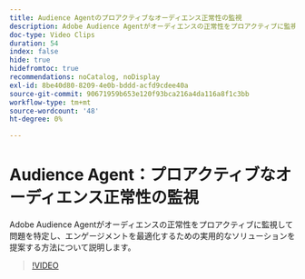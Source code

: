 ```yaml
---
title: Audience Agentのプロアクティブなオーディエンス正常性の監視
description: Adobe Audience Agentがオーディエンスの正常性をプロアクティブに監視して問題を特定し、エンゲージメントを最適化するための実用的なソリューションを提案する方法について説明します。
doc-type: Video Clips
duration: 54
index: false
hide: true
hidefromtoc: true
recommendations: noCatalog, noDisplay
exl-id: 8be40d80-8209-4e0b-bddd-acfd9cdee40a
source-git-commit: 90671959b653e120f93bca216a4da116a8f1c3bb
workflow-type: tm+mt
source-wordcount: '48'
ht-degree: 0%

---
```


# Audience Agent：プロアクティブなオーディエンス正常性の監視

Adobe Audience Agentがオーディエンスの正常性をプロアクティブに監視して問題を特定し、エンゲージメントを最適化するための実用的なソリューションを提案する方法について説明します。

<!-- 65_S653_3442539_53_audience-agent-proactive-audience-health-monitoring -->
>[!VIDEO](https://video.tv.adobe.com/v/3458184/?learn=on&enablevpops=true)
